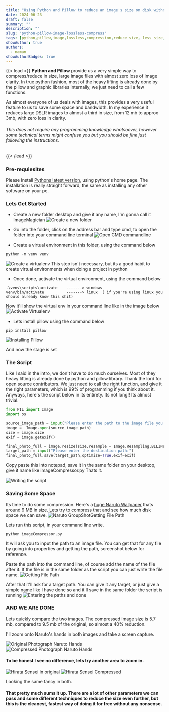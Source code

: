 ```yaml
---
title: "Using Python and Pillow to reduce an image's size on disk without sacrificing quality."
date: 2024-06-23
draft: false
summary: ""
description: ""
slug: "python-pillow-image-lossless-compress"
tags: [python,pillow,image,lossless,compression,reduce size, less size, codeb blog, ]
showAuthor: true
authors:
  - naman
showAuthorBadges: true
---
```


{{< lead >}}
**Python and Pillow** provide us a very simple way to compress/reduce in size, large image files with almost zero loss of image clarity. In true python fashion, most of the heavy lifting is already done by the pillow and graphic libraries internally, we just need to call a few functions. 

As almost everyone of us deals with images, this provides a very useful feature to us to save some space and bandwidth. In my experience it reduces large DSLR images to almost a third in size, from 12 mb to approx 3mb, with zero loss in clarity.

###### This does not require any programming knowledge whatsoever, however some technical terms might confuse you but you should be fine just following the instructions.
{{< /lead >}}

### Pre-requiesites 

Please Install [Pythons latest version](https://www.python.org/), using python's home page. The installation is really straight forward, the same as installing any other software on your pc.


### Lets Get Started

- Create a new folder desktop and give it any name, I'm gonna call it ImageMagician
![Create a new folder](./create_folder.JPG "Create a new folder")

- Go into the folder, click on the address bar and type cmd, to open the folder into your command line terminal
![Open CMD commandline](./opening_cmd.png "Open CMD commandline")

- Create a virtual environment in this folder, using the command below 

```python
python -m venv venv
```
![Create a virtualenv](./creating_venv.png "Create a virtualenv")
This step isn't necessary, but its a good habit to create virtual environments when doing a project in python

- Once done, activate the virtual environment, using the command below
```
.\venv\scripts\activate    -------> windows
venv/bin/activate          -------> linux  ( if you're using linux you should already know this shit)
```
Now it'll show the virtual env in your command line like in the image below
![Activate Virtualenv](./activating_env.JPG "Activate Virtualenv")

- Lets install pillow using the command below
```
pip install pillow
```
![Installing Pillow](./installing_pillow.JPG "Installing Pillow")

And now the stage is set

### The Script

Like I said in the intro, we don't have to do much ourselves. Most of they heavy lifting is already done by python and pillow library. Thank the lord for open source contributors.
We just need to call the right function, and give it the right parameters, which is 99% of programming if you think about it. Anyways, here's the script below in its entirety. Its not long!! Its almost trivial.

```python
from PIL import Image
import os

source_image_path = input("Please enter the path to the image file you want to compress:")
image =  Image.open(source_image_path)
size = image.size
exif = image.getexif()

final_photo_full = image.resize(size,resample = Image.Resampling.BILINEAR)
target_path = input("Please enter the destination path:")
final_photo_full.save(target_path,optimize=True,exif=exif)
```
Copy paste this into notepad, save it in the same folder on your desktop, give it name like imageCompressor.py
Thats it.

![Writing the script](./write_file.JPG "Writing The Script")


### Saving Some Space

Its time to do some compression. Here's a [huge Naruto Wallpaper](https://drive.google.com/file/d/1AYPZaW33HrtO2APFFDRulYU18t55a6vK/view?usp=sharing) thats around 9 MB in size. Lets try to compress that and see how much disk space we can save. 
![Naruto GroupShotGetting File Path](./GroupShot_Site.JPG "Naruto Group Shot Sample")

Lets run this script, in your command line write. 

```
python imageCompressor.py
```

It will ask you to input the path to an image file. You can get that for any file by going into properties and getting the path, screenshot below for reference.

Paste the path into the command line, of course add the name of the file after it. If the file is in the same folder as the script you can just write the file name.
![Getting File Path](./getting_file_path.JPG "Getting File Path")

After that it'll ask for a target path. You can give it any target, or just give a simple name like I have done so and it'll save in the same folder the script is running
![Entering the paths and done ](./giving_the_paths.JPG "Entering the paths and we are done")

### AND WE ARE DONE

Lets quickly compare the two images.
The compressed image size is 5.7 mb, compared to 9.5 mb of the original, so almost a 40% reduction.

I'll zoom onto Naruto's hands in both images and take a screen capture.

![Original Photograph Naruto Hands ](./original_naruto_hands.JPG "Original Photograph Naruto Hands")
![Compressed Photograph Naruto Hands](./compressed_naruto_hands.JPG "Compressed Photograph Naruto Hands")

#### To be honest I see no difference, lets try another area to zoom in.

![Hirata Sensei in original](./Hirata%20Face%20Original.JPG "Hirata Sensei in Original")
![Hirata Sensei Compressed](./Hirata_face_compressed.JPG "Hirata Sensei Compressed")

Looking the same fancy in both.

#### That pretty much sums it up. There are a lot of other parameters we can pass and some different techniques to reduce the size even further, but this is the cleanest, fastest way of doing it for free without any nonsense.




